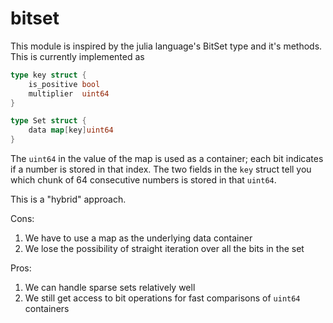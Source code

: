 # bitset

This module is inspired by the julia language's BitSet type and it's methods. This is
currently implemented as
```go
type key struct {
	is_positive bool
	multiplier  uint64
}

type Set struct {
	data map[key]uint64
}
```
The `uint64` in the value of the map is used as a container; each bit indicates if a
number is stored in that index. The two fields in the `key` struct tell you which chunk
of 64 consecutive numbers is stored in that `uint64`.

This is a "hybrid" approach.

Cons:
1. We have to use a map as the underlying data container
1. We lose the possibility of straight iteration over all the bits in the set

Pros:
1. We can handle sparse sets relatively well
1. We still get access to bit operations for fast comparisons of `uint64` containers